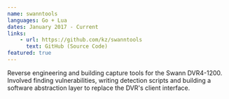 ```yaml
---
name: swanntools
languages: Go + Lua
dates: January 2017 - Current
links:
    - url: https://github.com/kz/swanntools
      text: GitHub (Source Code)
featured: true
---
```

Reverse engineering and building capture tools for the Swann DVR4-1200. Involved finding vulnerabilities, writing detection scripts and building a software abstraction layer to replace the DVR's client interface.